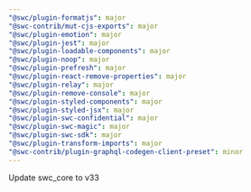 ```yaml
---
"@swc/plugin-formatjs": major
"@swc-contrib/mut-cjs-exports": major
"@swc/plugin-emotion": major
"@swc/plugin-jest": major
"@swc/plugin-loadable-components": major
"@swc/plugin-noop": major
"@swc/plugin-prefresh": major
"@swc/plugin-react-remove-properties": major
"@swc/plugin-relay": major
"@swc/plugin-remove-console": major
"@swc/plugin-styled-components": major
"@swc/plugin-styled-jsx": major
"@swc/plugin-swc-confidential": major
"@swc/plugin-swc-magic": major
"@swc/plugin-swc-sdk": major
"@swc/plugin-transform-imports": major
"@swc-contrib/plugin-graphql-codegen-client-preset": minor
---
```


Update swc_core to v33
